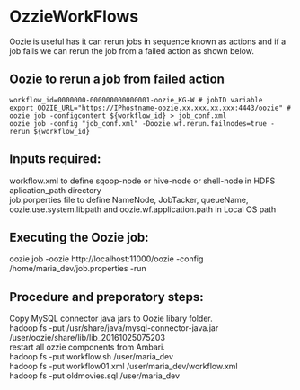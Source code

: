 # OzzieWorkFlows  
Oozie is useful has it can rerun jobs in sequence known as actions and if a job fails we can rerun the job from a failed action as shown below.  
  
## Oozie to rerun a job from failed action  
```code
workflow_id=0000000-000000000000001-oozie_KG-W # jobID variable
export OOZIE_URL="https://IPhostname-oozie.xx.xxx.xx.xxx:4443/oozie" # 
oozie job -configcontent ${workflow_id} > job_conf.xml
oozie job -config "job_conf.xml" -Doozie.wf.rerun.failnodes=true -rerun ${workflow_id}  
```  
  
## Inputs required:  
workflow.xml to define sqoop-node or hive-node or shell-node in HDFS aplication_path directory  
job.porperties file to define NameNode, JobTacker, queueName, oozie.use.system.libpath and oozie.wf.application.path in Local OS path  

## Executing the Oozie job:  
oozie job -oozie http://localhost:11000/oozie -config /home/maria_dev/job.properties -run  
  
## Procedure and preporatory steps:  
Copy MySQL connector java jars to Oozie libary folder.  
  hadoop fs -put /usr/share/java/mysql-connector-java.jar /user/oozie/share/lib/lib_20161025075203  
restart all ozzie components from Ambari.  
  hadoop fs -put workflow.sh /user/maria_dev  
  hadoop fs -put workflow01.xml /user/maria_dev/workflow.xml  
  hadoop fs -put oldmovies.sql /user/maria_dev  
    
